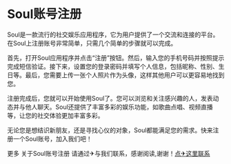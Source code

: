 # Soul账号注册

Soul是一款流行的社交娱乐应用程序，它为用户提供了一个交流和连接的平台。在Soul上注册账号非常简单，只需几个简单的步骤就可以完成。

首先，打开Soul应用程序并点击“注册”按钮。然后，输入您的手机号码并按照提示完成短信验证。接下来，设置您的登录密码并填写个人信息，包括昵称、性别、生日等。最后，您需要上传一张个人照片作为头像，这样其他用户可以更容易地找到您。

注册完成后，您就可以开始使用Soul了。您可以浏览和关注感兴趣的人，发表动态并与他人聊天。Soul还提供了丰富多彩的娱乐功能，如歌曲点唱、视频直播等，让您的社交体验更加丰富多彩。

无论您是想结识新朋友，还是寻找心仪的对象，Soul都能满足您的需求。快来注册一个Soul账号，加入我们吧！

更多 关于Soul账号注册 请通过✈与我们联系，感谢阅读,谢谢！[点✈这里联系](https://acc.k02.cc)